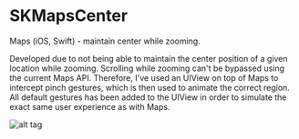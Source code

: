 # SKMapsCenter
Maps (iOS, Swift) - maintain center while zooming.

Developed due to not being able to maintain the center position of a given location while zooming.
Scrolling while zooming can't be bypassed using the current Maps API.
Therefore, I've used an UIView on top of Maps to intercept pinch gestures, which is then used to animate the correct region.
All default gestures has been added to the UIView in order to simulate the exact same user experience as with Maps.

![alt tag](/SKMapsCenter/Screenshot.png)
